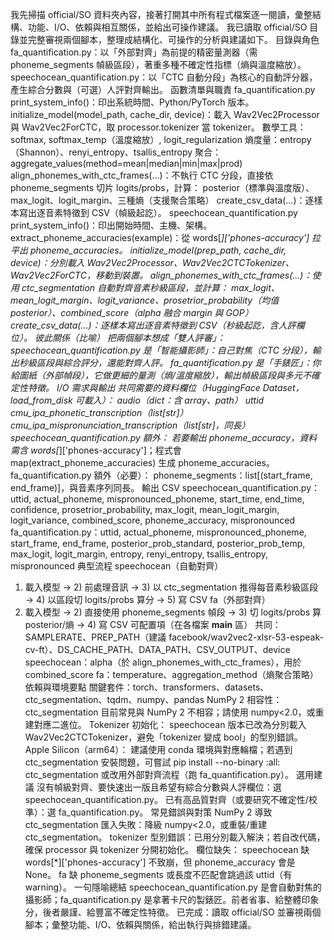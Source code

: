 我先掃描 official/SO 資料夾內容，接著打開其中所有程式檔案逐一閱讀，彙整結構、功能、I/O、依賴與相互關係，並給出可操作建議。
我已讀取 official/SO 目錄並完整審視兩個腳本，整理成結構化、可操作的分析與建議如下。
目錄與角色
fa_quantification.py：以「外部對齊」為前提的精密量測器（需 phoneme_segments 幀級區段），著重多種不確定性指標（熵與溫度縮放）。
speechocean_quantification.py：以「CTC 自動分段」為核心的自動評分器，產生綜合分數與（可選）人評對齊輸出。
函數清單與職責
fa_quantification.py
print_system_info()：印出系統時間、Python/PyTorch 版本。
initialize_model(model_path, cache_dir, device)：載入 Wav2Vec2Processor 與 Wav2Vec2ForCTC，取 processor.tokenizer 當 tokenizer。
數學工具：
softmax, softmax_temp（溫度縮放）, logit_regularization
熵度量：entropy（Shannon）、renyi_entropy、tsallis_entropy
聚合：aggregate_values(method=mean|median|min|max|prod)
align_phonemes_with_ctc_frames(...)：不執行 CTC 分段，直接依 phoneme_segments 切片 logits/probs，計算：
posterior（標準與溫度版）、max_logit、logit_margin、三種熵（支援聚合策略）
create_csv_data(...)：逐樣本寫出逐音素特徵到 CSV（幀級起訖）。
speechocean_quantification.py
print_system_info()：印出開始時間、主機、架構。
extract_phoneme_accuracies(example)：從 words[*]['phones-accuracy'] 拉平出 phoneme_accuracies。
initialize_model(prep_path, cache_dir, device)：分別載入 Wav2Vec2Processor、Wav2Vec2CTCTokenizer、Wav2Vec2ForCTC，移動到裝置。
align_phonemes_with_ctc_frames(...)：使用 ctc_segmentation 自動對齊音素秒級區段，並計算：
max_logit、mean_logit_margin、logit_variance、prosetrior_probability（均值 posterior）、combined_score（alpha 融合 margin 與 GOP）
create_csv_data(...)：逐樣本寫出逐音素特徵到 CSV（秒級起訖，含人評欄位）。
彼此關係（比喻）
把兩個腳本想成「雙人評審」：
speechocean_quantification.py 是「智能攝影師」：自己對焦（CTC 分段），輸出秒級區段與綜合評分，還能對齊人評。
fa_quantification.py 是「手錶匠」：你給圖紙（外部幀段），它做更細的量測（熵/溫度縮放），輸出幀級區段與多元不確定性特徵。
I/O 需求與輸出
共同需要的資料欄位（HuggingFace Dataset，load_from_disk 可載入）：
audio（dict：含 array、path）
uttid
cmu_ipa_phonetic_transcription（list[str]）
cmu_ipa_mispronunciation_transcription（list[str]，同長）
speechocean_quantification.py 額外：
若要輸出 phoneme_accuracy，資料需含 words[*]['phones-accuracy']；程式會 map(extract_phoneme_accuracies) 生成 phoneme_accuracies。
fa_quantification.py 額外（必要）：
phoneme_segments：list[(start_frame, end_frame)]，與音素序列同長。
輸出 CSV
speechocean_quantification.py：uttid, actual_phoneme, mispronounced_phoneme, start_time, end_time, confidence, prosetrior_probability, max_logit, mean_logit_margin, logit_variance, combined_score, phoneme_accuracy, mispronounced
fa_quantification.py：uttid, actual_phoneme, mispronounced_phoneme, start_frame, end_frame, posterior_prob_standard, posterior_prob_temp, max_logit, logit_margin, entropy, renyi_entropy, tsallis_entropy, mispronounced
典型流程
speechocean（自動對齊）
1) 載入模型 → 2) 前處理音訊 → 3) 以 ctc_segmentation 推得每音素秒級區段 → 4) 以區段切 logits/probs 算分 → 5) 寫 CSV
fa（外部對齊）
1) 載入模型 → 2) 直接使用 phoneme_segments 幀段 → 3) 切 logits/probs 算 posterior/熵 → 4) 寫 CSV
可配置項（在各檔案 __main__ 區）
共同：SAMPLERATE、PREP_PATH（建議 facebook/wav2vec2-xlsr-53-espeak-cv-ft）、DS_CACHE_PATH、DATA_PATH、CSV_OUTPUT、device
speechocean：alpha（於 align_phonemes_with_ctc_frames），用於 combined_score
fa：temperature、aggregation_method（熵聚合策略）
依賴與環境要點
關鍵套件：torch、transformers、datasets、ctc_segmentation、tqdm、numpy、pandas
NumPy 2 相容性：
ctc_segmentation 目前常見與 NumPy 2 不相容；請使用 numpy<2.0，或重建對應二進位。
Tokenizer 初始化：
speechocean 版本已改為分別載入 Wav2Vec2CTCTokenizer，避免「tokenizer 變成 bool」的型別錯誤。
Apple Silicon（arm64）：
建議使用 conda 環境與對應輪檔；若遇到 ctc_segmentation 安裝問題，可嘗試 pip install --no-binary :all: ctc_segmentation 或改用外部對齊流程（跑 fa_quantification.py）。
選用建議
沒有幀級對齊、要快速出一版且希望有綜合分數與人評欄位：選 speechocean_quantification.py。
已有高品質對齊（或要研究不確定性/校準）：選 fa_quantification.py。
常見錯誤與對策
NumPy 2 導致 ctc_segmentation 匯入失敗：降級 numpy<2.0，或重裝/重建 ctc_segmentation。
tokenizer 型別錯誤：已用分別載入解決；若自改代碼，確保 processor 與 tokenizer 分開初始化。
欄位缺失：
speechocean 缺 words[*]['phones-accuracy'] 不致崩，但 phoneme_accuracy 會是 None。
fa 缺 phoneme_segments 或長度不匹配會跳過該 uttid（有 warning）。
一句隱喻總結
speechocean_quantification.py 是會自動對焦的攝影師；fa_quantification.py 是拿著卡尺的製錶匠。前者省事、給整體印象分，後者嚴謹、給豐富不確定性特徵。
已完成：讀取 official/SO 並審視兩個腳本；彙整功能、I/O、依賴與關係，給出執行與排錯建議。